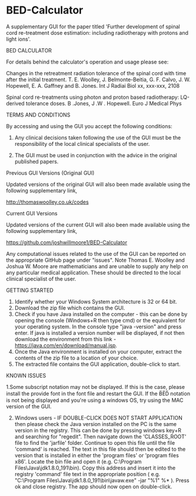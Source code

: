 # BED-Calculator
A supplementary GUI for the paper titled 'Further development of spinal cord re-treatment dose estimation: including radiotherapy with protons and light ions'.

BED CALCULATOR

For details behind the calculator's operation and usage please see:

Changes in the retreatment radiation tolerance of the spinal cord with time after the initial treatment. T. E. Woolley, J. Belmonte-Beitia, G. F. Calvo, J. W. Hopewell, E. A. Gaffney and B. Jones. 
Int J Radiai Biol xx, xxx-xxx, 2108

Spinal cord re-treatments using photon and proton based radiotherapy: LQ-derived tolerance doses. B .Jones, J .W . Hopewell.
Euro J Medical Phys



TERMS AND CONDITIONS

By accessing and using the GUI you accept the following conditions:

1) Any clinical decisions taken following the use of the GUI must be the responsibility of the local clinical specialists of the user.

2) The GUI must be used in conjunction with the advice in the original published papers.


Previous GUI Versions (Original GUI)

Updated versions of the original GUI will also been made available using the following supplementary link,

http://thomaswoolley.co.uk/codes


Current GUI Versions

Updated versions of the current GUI will also been made available using the following supplementary link,

https://github.com/joshwillmoore1/BED-Calculator

Any computational issues related to the use of the GUI can be reported on the appropriate GitHub page under "issues". Note Thomas E. Woolley and Joshua W. Moore are mathematicians and are unable to supply any help on any particular medical application. These should be directed to the local clinical specialist of the user.



GETTING STARTED

1) Identify whether your Windows System architecture is 32 or 64 bit.
2) Download the zip file which contains the GUI.
3) Check if you have Java installed on the computer - this can be done by opening the console (Windows+R then type cmd) or the equivalent for your operating system. In the console type "java -version" and press enter. If java is installed a version number will be displayed, if not then download the environment from this link  - https://java.com/en/download/manual.jsp.  
4) Once the Java environment is installed on your computer, extract the contents of the zip file to a location of your choice. 
5) The extracted file contains the GUI application, double-click to start.

KNOWN ISSUES

1.Some subscript notation may not be displayed. If this is the case, please install the provide font in the font file and restart the GUI. If the B̅E̅D̅ notation is not being displayed and you're using a windows OS, try using the MAC version of the GUI.

2. Windows users - IF DOUBLE-CLICK DOES NOT START APPLICATION then please check the Java version installed on the PC is the same version in the registry. This can be done by pressing windows key+R and searching for "regedit". Then navigate down the 'CLASSES_ROOT' file to find the 'jarfile' folder. Continue to open this file until the file 'command' is reached. 
The text in this file should then be edited to the version that is installed in either the 'program files' or 'program files x86'. Locate the bin file and open it (e.g. C:\Program Files\Java\jdk1.8.0_191\bin). Copy this address and insert it into the registry 'command' file text in the appropriate position ( e.g. "C:\Program Files\Java\jdk1.8.0_191\bin\javaw.exe" -jar "%1" %* ). Press ok and close registry. The app should now open on double-click.

